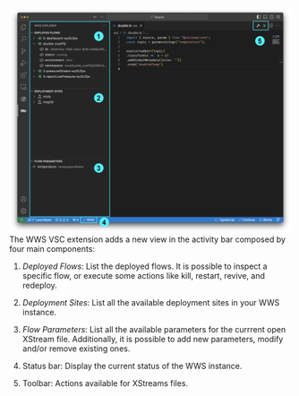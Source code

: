![WWS VSC UI](./ui-components.png)
The WWS VSC extension adds a new view in the activity bar composed by four main components:

1. *Deployed Flows*: List the deployed flows. It is possible to inspect a specific flow, or execute some actions like kill, restart, revive, and redeploy.
   
2. *Deployment Sites*: List all the available deployment sites in your WWS instance.
   
3. *Flow Parameters*: List all the available parameters for the currrent open XStream file. Additionally, it is possible to add new parameters, modify and/or remove existing ones.
   
4. Status bar: Display the current status of the WWS instance. 
   
5. Toolbar: Actions available for XStreams files.
